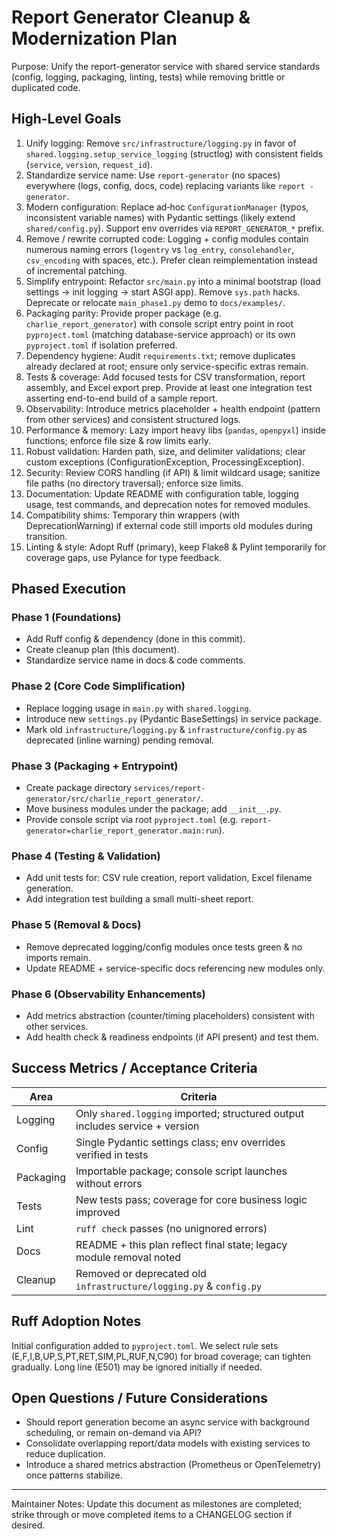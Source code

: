 # Report Generator Cleanup & Modernization Plan

Purpose: Unify the report-generator service with shared service standards (config, logging, packaging, linting, tests) while removing brittle or duplicated code.

## High-Level Goals

1. Unify logging: Remove `src/infrastructure/logging.py` in favor of `shared.logging.setup_service_logging` (structlog) with consistent fields (`service`, `version`, `request_id`).
2. Standardize service name: Use `report-generator` (no spaces) everywhere (logs, config, docs, code) replacing variants like `report - generator`.
3. Modern configuration: Replace ad‑hoc `ConfigurationManager` (typos, inconsistent variable names) with Pydantic settings (likely extend `shared/config.py`). Support env overrides via `REPORT_GENERATOR_*` prefix.
4. Remove / rewrite corrupted code: Logging + config modules contain numerous naming errors (`logentry` vs `log_entry`, `consolehandler`, `csv_encoding` with spaces, etc.). Prefer clean reimplementation instead of incremental patching.
5. Simplify entrypoint: Refactor `src/main.py` into a minimal bootstrap (load settings → init logging → start ASGI app). Remove `sys.path` hacks. Deprecate or relocate `main_phase1.py` demo to `docs/examples/`.
6. Packaging parity: Provide proper package (e.g. `charlie_report_generator`) with console script entry point in root `pyproject.toml` (matching database-service approach) or its own `pyproject.toml` if isolation preferred.
7. Dependency hygiene: Audit `requirements.txt`; remove duplicates already declared at root; ensure only service-specific extras remain.
8. Tests & coverage: Add focused tests for CSV transformation, report assembly, and Excel export prep. Provide at least one integration test asserting end-to-end build of a sample report.
9. Observability: Introduce metrics placeholder + health endpoint (pattern from other services) and consistent structured logs.
10. Performance & memory: Lazy import heavy libs (`pandas`, `openpyxl`) inside functions; enforce file size & row limits early.
11. Robust validation: Harden path, size, and delimiter validations; clear custom exceptions (ConfigurationException, ProcessingException).
12. Security: Review CORS handling (if API) & limit wildcard usage; sanitize file paths (no directory traversal); enforce size limits.
13. Documentation: Update README with configuration table, logging usage, test commands, and deprecation notes for removed modules.
14. Compatibility shims: Temporary thin wrappers (with DeprecationWarning) if external code still imports old modules during transition.
15. Linting & style: Adopt Ruff (primary), keep Flake8 & Pylint temporarily for coverage gaps, use Pylance for type feedback.

## Phased Execution

### Phase 1 (Foundations)

- Add Ruff config & dependency (done in this commit).
- Create cleanup plan (this document).
- Standardize service name in docs & code comments.

### Phase 2 (Core Code Simplification)

- Replace logging usage in `main.py` with `shared.logging`.
- Introduce new `settings.py` (Pydantic BaseSettings) in service package.
- Mark old `infrastructure/logging.py` & `infrastructure/config.py` as deprecated (inline warning) pending removal.

### Phase 3 (Packaging + Entrypoint)

- Create package directory `services/report-generator/src/charlie_report_generator/`.
- Move business modules under the package; add `__init__.py`.
- Provide console script via root `pyproject.toml` (e.g. `report-generator=charlie_report_generator.main:run`).

### Phase 4 (Testing & Validation)

- Add unit tests for: CSV rule creation, report validation, Excel filename generation.
- Add integration test building a small multi-sheet report.

### Phase 5 (Removal & Docs)

- Remove deprecated logging/config modules once tests green & no imports remain.
- Update README + service-specific docs referencing new modules only.

### Phase 6 (Observability Enhancements)

- Add metrics abstraction (counter/timing placeholders) consistent with other services.
- Add health check & readiness endpoints (if API present) and test them.

## Success Metrics / Acceptance Criteria

| Area | Criteria |
|------|----------|
| Logging | Only `shared.logging` imported; structured output includes service + version |
| Config | Single Pydantic settings class; env overrides verified in tests |
| Packaging | Importable package; console script launches without errors |
| Tests | New tests pass; coverage for core business logic improved |
| Lint | `ruff check` passes (no unignored errors) |
| Docs | README + this plan reflect final state; legacy module removal noted |
| Cleanup | Removed or deprecated old `infrastructure/logging.py` & `config.py` |

## Ruff Adoption Notes

Initial configuration added to `pyproject.toml`. We select rule sets (E,F,I,B,UP,S,PT,RET,SIM,PL,RUF,N,C90) for broad coverage; can tighten gradually. Long line (E501) may be ignored initially if needed.

## Open Questions / Future Considerations

- Should report generation become an async service with background scheduling, or remain on-demand via API?
- Consolidate overlapping report/data models with existing services to reduce duplication.
- Introduce a shared metrics abstraction (Prometheus or OpenTelemetry) once patterns stabilize.

---
Maintainer Notes: Update this document as milestones are completed; strike through or move completed items to a CHANGELOG section if desired.

